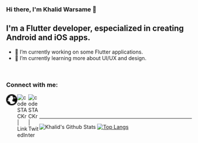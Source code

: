 ### Hi there, I'm Khalid Warsame 👋


## I'm a Flutter developer, especialized in creating Android and iOS apps.
- 🔭 I’m currently working on some Flutter applications.
- 🌱 I’m currently learning more about UI/UX  and design.

<br />

### Connect with me:

[<img align="left" alt="khalidwar.com" width="30px" src="https://raw.githubusercontent.com/iconic/open-iconic/master/svg/globe.svg" />][website]
[<img align="left" alt="codeSTACKr | LinkedIn" width="30px" src="https://cdn.jsdelivr.net/npm/simple-icons@v3/icons/linkedin.svg" />][linkedin]
[<img align="left" alt="codeSTACKr | Twitter" width="30px" src="https://cdn.jsdelivr.net/npm/simple-icons@v3/icons/twitter.svg" />][twitter]

<br />
<br />
<br />

---


<img alt="Khalid's Github Stats" src="https://github-readme-stats.vercel.app/api?username=KhalidWar&show_icons=true&count_private=true" />  [![Top Langs](https://github-readme-stats.vercel.app/api/top-langs/?username=KhalidWar)](https://github.com/anuraghazra/github-readme-stats)



[website]: https://khalidwar.com 
[twitter]: https://twitter.com/RealKhalidWar 
[linkedin]: https://linkedin.com/in/KhalidWar
